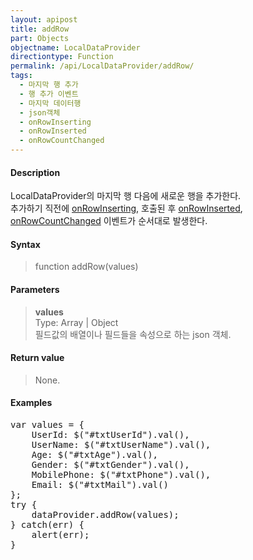 ```yaml
---
layout: apipost
title: addRow
part: Objects
objectname: LocalDataProvider
directiontype: Function
permalink: /api/LocalDataProvider/addRow/
tags:
  - 마지막 행 추가
  - 행 추가 이벤트
  - 마지막 데이터행
  - json객체
  - onRowInserting
  - onRowInserted
  - onRowCountChanged
---
```



#### Description

 LocalDataProvider의 마지막 행 다음에 새로운 행을 추가한다.  
 추가하기 직전에 [onRowInserting](/api/LocalDataProvider/onRowInserting/), 호출된 후 [onRowInserted](/api/LocalDataProvider/onRowInserted/), [onRowCountChanged](/api/LocalDataProvider/onRowCountChanged/) 이벤트가 순서대로 발생한다.

#### Syntax

> function addRow(values)

#### Parameters

> **values**  
> Type: Array \| Object  
> 필드값의 배열이나 필드들을 속성으로 하는 json 객체.  

#### Return value

> None.

#### Examples 

<pre class="prettyprint">
var values = {
    UserId: $("#txtUserId").val(),
    UserName: $("#txtUserName").val(),
    Age: $("#txtAge").val(),
    Gender: $("#txtGender").val(),
    MobilePhone: $("#txtPhone").val(),
    Email: $("#txtMail").val()
};
try {
    dataProvider.addRow(values);
} catch(err) {
    alert(err);
}
</pre>

